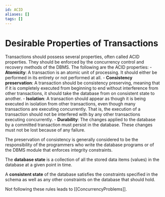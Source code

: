 ```yaml
---
id: ACID
aliases: []
tags: []
---
```


# Desirable Properties of Transactions

Transactions should possess several properties, often called ACID properties. They should be enforced by the concurrency control and recovery methods of the DBMS. The following are the ACID properties:
    - **Atomicity**: A transaction is an atomic unit of processing. It should either be performed in its entirety or not performed at all.
    - **Consistency preservation**: A transaction should be consistency preserving, meaning that if it is completely executed from beginning to end without interference from other transactions, it should take the database from on consistent state to another.
    - **Isolation**: A transaction should appear as though it is being executed in isolation from other transactions, even though many transactions are executing concurrently. That is, the execution of a transaction should not be interfered with by any other transactions executing concurrently.
    - **Durability**: The changes applied to the database by a committed transaction must persist in the database. These changes must not be lost because of any failure.

The preservation of consistency is generally considered to be the responsibility of the programmers who write the database programs or of the DBMS module that enforces integrity constraints. 

The **database state** is a collection of all the stored data items (values) in the database at a given point in time.

A **consistent state** of the database satisfies the constraints specified in the schema as well as any other constraints on the database that should hold.

Not following these rules leads to [[ConcurrencyProblems]].